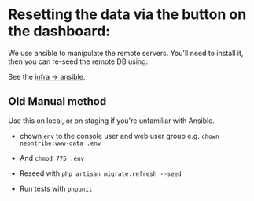 # Resetting the data via the button on the dashboard:

We use ansible to manipulate the remote servers. You'll need to install it, then you can re-seed the remote DB using:

See the [infra -> ansible](https://github.com/neontribe/ARCVInfra/blob/main/ansible/UTILS.md#reseed-staging).

## Old Manual method

Use this on local, or on staging if you're unfamiliar with Ansible.

 - chown `env` to the console user and web user group e.g. `chown neontribe:www-data .env`
 - And `chmod 775 .env`

 - Reseed with `php artisan migrate:refresh --seed`
 - Run tests with `phpunit`
